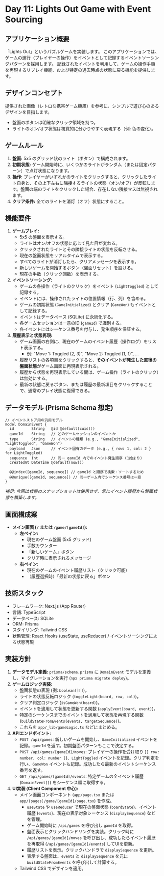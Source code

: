 # Day 11: Lights Out Game with Event Sourcing

## アプリケーション概要

「Lights Out」というパズルゲームを実装します。
このアプリケーションでは、ゲームの進行（プレイヤーの操作）をイベントとして記録するイベントソーシングパターンを採用します。
記録されたイベントを利用して、ゲームの操作手順を再現するリプレイ機能、および特定の過去時点の状態に戻る機能を提供します。

## デザインコンセプト

提供された画像（レトロな携帯ゲーム機風）を参考に、シンプルで遊び心のあるデザインを目指します。
-   盤面のボタンは明確なクリック領域を持つ。
-   ライトのオン/オフ状態は視覚的に分かりやすく表現する（例: 色の変化）。

## ゲームルール

1.  **盤面:** 5x5 のグリッド状のライト（ボタン）で構成されます。
2.  **初期状態:** ゲーム開始時に、いくつかのライトがランダム（または固定パターン）で点灯状態になります。
3.  **操作:** プレイヤーがいずれかのライトをクリックすると、クリックしたライト自身と、その上下左右に隣接するライトの状態（オン/オフ）が反転します。盤面の端のライトをクリックした場合、存在しない隣接マスは無視されます。
4.  **クリア条件:** 全てのライトを消灯（オフ）状態にすること。

## 機能要件

1.  **ゲームプレイ:**
    *   5x5 の盤面を表示する。
    *   ライトはオン/オフの状態に応じて見た目が変わる。
    *   クリックされたライトとその隣接ライトの状態を反転させる。
    *   現在の盤面状態をリアルタイムで表示する。
    *   すべてのライトが消灯したら、クリアメッセージを表示する。
    *   新しいゲームを開始するボタン（盤面リセット）を設ける。
    *   現在の手数（クリック回数）を表示する。
2.  **イベントソーシング:**
    *   ゲームの各操作（ライトのクリック）をイベント (`LightToggled`) として記録する。
    *   イベントには、操作されたライトの位置情報（行、列）を含める。
    *   ゲームの初期状態 (`GameInitialized`) とクリア (`GameWon`) もイベントとして記録する。
    *   イベントはデータベース (SQLite) に永続化する。
    *   各ゲームセッションは一意のID (`gameId`) で識別する。
    *   各イベントにはシーケンス番号を付与し、発生順序を保証する。
3.  **履歴表示と状態再現:**
    *   ゲーム画面の右側に、現在のゲームのイベント履歴（操作ログ）をリスト表示する。
        *   例: "Move 1: Toggled (2, 3)", "Move 2: Toggled (1, 1)", ...
    *   履歴リストの各項目をクリックすると、**そのイベントが発生した直後の盤面状態**がゲーム画面に再現表示される。
    *   履歴から状態を再現表示している間は、ゲーム操作（ライトのクリック）は無効にする。
    *   最新の状態に戻るボタン、または履歴の最新項目をクリックすることで、通常のプレイ状態に復帰できる。

## データモデル (Prisma Schema 想定)

```prisma
// イベントストア用の汎用モデル
model DomainEvent {
  id        String   @id @default(cuid())
  gameId    String   // どのゲームセッションのイベントか
  type      String   // イベントの種類 (e.g., "GameInitialized", "LightToggled", "GameWon")
  payload   Json     // イベント固有のデータ (e.g., { row: 1, col: 2 } for LightToggled)
  sequence  Int      // 同一 gameId 内でのイベント発生順序 (1始まり)
  createdAt DateTime @default(now())

  @@index([gameId, sequence]) // gameId と順序で検索・ソートするため
  @@unique([gameId, sequence]) // 同一ゲーム内でシーケンス番号は一意
}
```
*補足: 今回は状態のスナップショットは使用せず、常にイベント履歴から盤面状態を構築します。*

## 画面構成案

*   **メイン画面 (`/` または `/game/[gameId]`):**
    *   **左ペイン:**
        *   現在のゲーム盤面 (5x5 グリッド)
        *   手数カウンター
        *   「新しいゲーム」ボタン
        *   クリア時に表示されるメッセージ
    *   **右ペイン:**
        *   現在のゲームのイベント履歴リスト（クリック可能）
        *   （履歴選択時）「最新の状態に戻る」ボタン

## 技術スタック

*   フレームワーク: Next.js (App Router)
*   言語: TypeScript
*   データベース: SQLite
*   ORM: Prisma
*   スタイリング: Tailwind CSS
*   状態管理: React Hooks (useState, useReducer) / イベントソーシングによる状態再現

## 実装方針

1.  **データモデル定義:** `prisma/schema.prisma` に `DomainEvent` モデルを定義し、マイグレーションを実行 (`npx prisma migrate deploy`)。
2.  **ゲームロジック実装:**
    *   盤面状態の表現 (例: `boolean[][]`)。
    *   ライトの状態反転ロジック (`toggleLight(board, row, col)`)。
    *   クリア判定ロジック (`isGameWon(board)`)。
    *   イベントを適用して状態を更新する関数 (`applyEvent(board, event)`)。
    *   特定のシーケンスまでのイベントを適用して状態を再現する関数 (`buildStateFromEvents(events, targetSequence)`)。
    *   これらを `app/_lib/gameLogic.ts` などにまとめる。
3.  **APIエンドポイント:**
    *   `POST /api/games`: 新しいゲームを開始し、`GameInitialized` イベントを記録。`gameId` を返す。初期盤面パターンもここで決定する。
    *   `POST /api/games/[gameId]/moves`: プレイヤーの操作を受け取り (`{ row: number, col: number }`)、`LightToggled` イベントを記録。クリア判定を行い、`GameWon` イベントも記録。成功したら最新のイベントシーケンス番号を返す。
    *   `GET /api/games/[gameId]/events`: 特定ゲームの全イベント履歴 (`DomainEvent[]`) をシーケンス順に取得する。
4.  **UI実装 (Client Component 中心):**
    *   メイン画面コンポーネント (`app/page.tsx` または `app/(pages)/game/[gameId]/page.tsx`) を作成。
        *   `useState` や `useReducer` で現在の盤面状態 (`boardState`)、イベント履歴 (`events`)、現在の表示対象シーケンス (`displaySequence`) などを管理。
        *   ゲーム開始時に `/api/games` を呼び出し `gameId` を取得。
        *   盤面表示とクリックハンドリングを実装。クリック時に `/api/games/[gameId]/moves` を呼び出し、成功したらイベント履歴を再取得 (`/api/games/[gameId]/events`) してUIを更新。
        *   履歴リストを表示。クリックハンドラで `displaySequence` を更新。
        *   表示する盤面は、`events` と `displaySequence` を元に `buildStateFromEvents` を呼び出して計算する。
    *   Tailwind CSS でデザインを適用。
